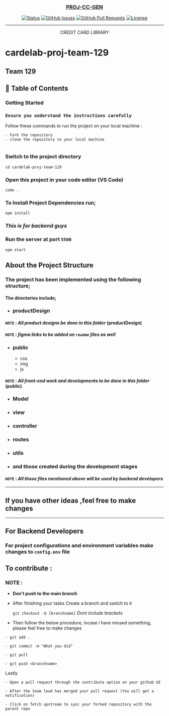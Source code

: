 <p align="center">
  <a href="" rel="noopener">
 <!-- <img src=""></a> -->
</p>
<h3 align="center">PROJ-CC-GEN </h3>

<div align="center">


[![Status](https://img.shields.io/badge/status-active-success.svg)]()
[![GitHub Issues](https://img.shields.io/github/issues/kylelobo/The-Documentation-Compendium.svg)](https://github.com/kylelobo/The-Documentation-Compendium/issues)
[![GitHub Pull Requests](https://img.shields.io/github/issues-pr/kylelobo/The-Documentation-Compendium.svg)](https://github.com/kylelobo/The-Documentation-Compendium/pulls)
[![License](https://img.shields.io/badge/license-MIT-blue.svg)](LICENSE.md)

</div>

---

<p align="center"> CREDIT CARD LIBRARY
    <br> 
</p>

# cardelab-proj-team-129
Team 129
---

## 📝 Table of Contents

### Getting Started 
### **`Ensure you understand the instructions carefully`**

Follow these commands to run the project on your local machine :


```
- Fork the repository
- clone the repository to your local machine
 
```

### Switch to the project directory

```
cd cardelab-proj-team-129

```

### Open this project in your code editor (VS Code)

```
code . 
```

### To Install Project Dependencies run;

```
npm install
```

### *This is for backend guys*

### Run the server at port `5500`

```
npm start
```
## About the Project Structure
### The project has been implemented using the following structure;
#### The directories include;
- ### productDesign
#### `NOTE` : *All product designs be done in this folder* (productDesign)
#### `NOTE` : *figma links to be added on `readme` files as well* 
- ### public
    - css
    - img
    - js
#### `NOTE` : *All front-end work and developments to be done in this folder* (public)

- ### Model
- ### view
- ### controller
- ### routes
- ### utils
- ### and those created during the development stages

#### `NOTE` : *All those files mentioned above will be used by backend developers*
---
## If you have other ideas ,feel free to make changes

---

## For Backend Developers
### For project configurations and environment variables make changes to `config.env` file

## ****To contribute :****

### NOTE :

-  **Don't push to the main branch**
- After finishing your tasks Create a branch and switch to it


    `git checkout -b [branchname]` *Dont include brackets*

 - Then follow the below procedure, incase i have missed something, please feel free to make changes

 



```
- git add .

- git commit -m "What you did"

- git pull

- git push <branchname>
```


Lastly

```
- Open a pull request through the contribute option on your github UI 

- After the team lead has merged your pull request (You will get a notification)

- Click on fetch upstream to sync your forked repository with the parent repo
```

